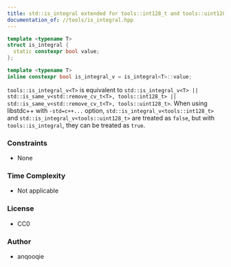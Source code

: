 ```yaml
---
title: std::is_integral extended for tools::int128_t and tools::uint128_t
documentation_of: //tools/is_integral.hpp
---
```


```cpp
template <typename T>
struct is_integral {
  static constexpr bool value;
};

template <typename T>
inline constexpr bool is_integral_v = is_integral<T>::value;
```

`tools::is_integral_v<T>` is equivalent to `std::is_integral_v<T> || std::is_same_v<std::remove_cv_t<T>, tools::int128_t> || std::is_same_v<std::remove_cv_t<T>, tools::uint128_t>`.
When using libstdc++ with `-std=c++...` option, `std::is_integral_v<tools::int128_t>` and `std::is_integral_v<tools::uint128_t>` are treated as `false`, but with `tools::is_integral`, they can be treated as `true`.

### Constraints
- None

### Time Complexity
- Not applicable

### License
- CC0

### Author
- anqooqie
